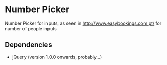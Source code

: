 # Number Picker

Number Picker for inputs, as seen in http://www.easybookings.com.pt/ for number of people inputs

## Dependencies

- jQuery (version 1.0.0 onwards, probably...)
